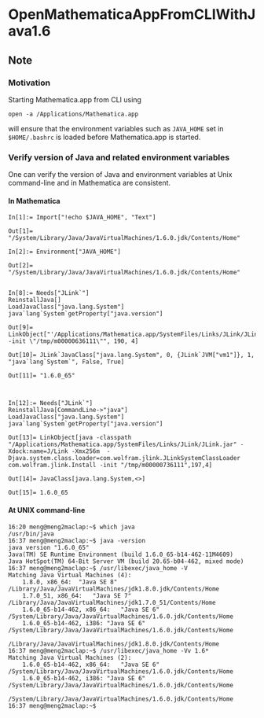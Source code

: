 # OpenMathematicaAppFromCLIWithJava1.6

## Note

### Motivation

Starting Mathematica.app from CLI using 

    open -a /Applications/Mathematica.app

will ensure that the environment variables such as `JAVA_HOME` set in
`$HOME/.bashrc` is loaded before Mathematica.app is started. 

### Verify version of Java and related environment variables

One can verify the version of Java and environment variables at Unix command-line and in Mathematica are consistent.

#### In Mathematica

    In[1]:= Import["!echo $JAVA_HOME", "Text"]
    
    Out[1]= "/System/Library/Java/JavaVirtualMachines/1.6.0.jdk/Contents/Home"
    
    In[2]:= Environment["JAVA_HOME"]
    
    Out[2]= "/System/Library/Java/JavaVirtualMachines/1.6.0.jdk/Contents/Home"


    In[8]:= Needs["JLink`"]
    ReinstallJava[]
    LoadJavaClass["java.lang.System"]
    java`lang`System`getProperty["java.version"]
    
    Out[9]= LinkObject["'/Applications/Mathematica.app/SystemFiles/Links/JLink/JLink.app/Contents/MacOS/JavaApplicationStub' -init \"/tmp/m00000636111\"", 190, 4]
    
    Out[10]= JLink`JavaClass["java.lang.System", 0, {JLink`JVM["vm1"]}, 1, "java`lang`System`", False, True]
    
    Out[11]= "1.6.0_65"
    
    
    
    In[12]:= Needs["JLink`"]
    ReinstallJava[CommandLine->"java"]
    LoadJavaClass["java.lang.System"]
    java`lang`System`getProperty["java.version"]
    
    Out[13]= LinkObject[java -classpath "/Applications/Mathematica.app/SystemFiles/Links/JLink/JLink.jar" -Xdock:name=J/Link -Xmx256m  -Djava.system.class.loader=com.wolfram.jlink.JLinkSystemClassLoader com.wolfram.jlink.Install -init "/tmp/m00000736111",197,4]
    
    Out[14]= JavaClass[java.lang.System,<>]
    
    Out[15]= 1.6.0_65

#### At UNIX command-line

    16:20 meng@meng2maclap:~$ which java
    /usr/bin/java
    16:37 meng@meng2maclap:~$ java -version
    java version "1.6.0_65"
    Java(TM) SE Runtime Environment (build 1.6.0_65-b14-462-11M4609)
    Java HotSpot(TM) 64-Bit Server VM (build 20.65-b04-462, mixed mode)
    16:37 meng@meng2maclap:~$ /usr/libexec/java_home -V
    Matching Java Virtual Machines (4):
        1.8.0, x86_64:	"Java SE 8"	/Library/Java/JavaVirtualMachines/jdk1.8.0.jdk/Contents/Home
        1.7.0_51, x86_64:	"Java SE 7"	/Library/Java/JavaVirtualMachines/jdk1.7.0_51/Contents/Home
        1.6.0_65-b14-462, x86_64:	"Java SE 6"	/System/Library/Java/JavaVirtualMachines/1.6.0.jdk/Contents/Home
        1.6.0_65-b14-462, i386:	"Java SE 6"	/System/Library/Java/JavaVirtualMachines/1.6.0.jdk/Contents/Home
    
    /Library/Java/JavaVirtualMachines/jdk1.8.0.jdk/Contents/Home
    16:37 meng@meng2maclap:~$ /usr/libexec/java_home -Vv 1.6*
    Matching Java Virtual Machines (2):
        1.6.0_65-b14-462, x86_64:	"Java SE 6"	/System/Library/Java/JavaVirtualMachines/1.6.0.jdk/Contents/Home
        1.6.0_65-b14-462, i386:	"Java SE 6"	/System/Library/Java/JavaVirtualMachines/1.6.0.jdk/Contents/Home
    
    /System/Library/Java/JavaVirtualMachines/1.6.0.jdk/Contents/Home
    16:37 meng@meng2maclap:~$ 
